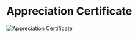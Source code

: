 # Appreciation Certificate

![Appreciation Certificate](https://i.postimg.cc/52P077CV/New-Doc-09-04-2023-16-52-1.jpg)
